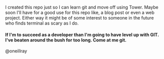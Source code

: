 I created this repo just so I can learn git and move off using Tower. Maybe soon I'll have for a good use for this repo like, a blog post or even a web project. Either way it might be of some interest to someone in the future who finds terminal as scary as I do. 

#### If I'm to succeed as a developer than I'm going to have level up with GIT. I've beaten around the bush for too long. Come at me git.


@oneillray